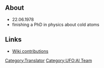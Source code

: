 ## About

- 22.06.1978
- finishing a PhD in physics about cold atoms

## Links

- [Wiki contributions](Special:Contributions/Kracken "wikilink")

[Category:Translator](Category:Translator "wikilink") [Category:UFO:AI
Team](Category:UFO:AI_Team "wikilink")